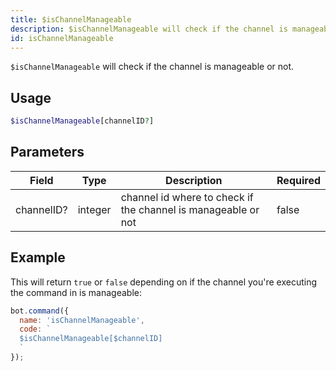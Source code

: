 ```yaml
---
title: $isChannelManageable 
description: $isChannelManageable will check if the channel is manageable or not.
id: isChannelManageable
---
```


`$isChannelManageable` will check if the channel is manageable or not.

## Usage

```php
$isChannelManageable[channelID?]
```

## Parameters 


| Field      | Type    | Description                                                   | Required |
| ---------- | ------- | ------------------------------------------------------------- | -------- |
| channelID? | integer | channel id where to check if the channel is manageable or not | false       |


## Example

This will return `true` or `false` depending on if the channel you're executing the command in is manageable:

```javascript
bot.command({
  name: 'isChannelManageable',
  code: `
  $isChannelManageable[$channelID]
  `
});
```
